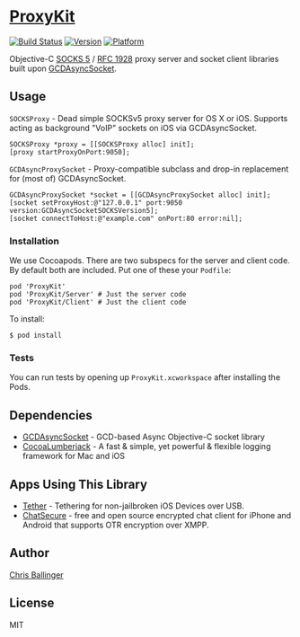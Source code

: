 # [ProxyKit](https://github.com/chrisballinger/proxykit/)
[![Build Status](https://travis-ci.org/chrisballinger/ProxyKit.svg?branch=master)](https://travis-ci.org/chrisballinger/ProxyKit)
[![Version](https://cocoapod-badges.herokuapp.com/v/ProxyKit/badge.svg)](http://cocoadocs.org/docsets/ProxyKit)
[![Platform](https://cocoapod-badges.herokuapp.com/p/ProxyKit/badge.svg)](http://cocoadocs.org/docsets/ProxyKit)

Objective-C [SOCKS 5](http://en.wikipedia.org/wiki/SOCKS) / [RFC 1928](http://www.ietf.org/rfc/rfc1928.txt) proxy server and socket client libraries built upon [GCDAsyncSocket](https://github.com/robbiehanson/CocoaAsyncSocket).

## Usage

`SOCKSProxy` - Dead simple SOCKSv5 proxy server for OS X or iOS. Supports acting as background "VoIP" sockets on iOS via GCDAsyncSocket.

```obj-c
SOCKSProxy *proxy = [[SOCKSProxy alloc] init];
[proxy startProxyOnPort:9050];
```

`GCDAsyncProxySocket` - Proxy-compatible subclass and drop-in replacement for (most of) GCDAsyncSocket.

```obj-c
GCDAsyncProxySocket *socket = [[GCDAsyncProxySocket alloc] init];
[socket setProxyHost:@"127.0.0.1" port:9050 version:GCDAsyncSocketSOCKSVersion5];
[socket connectToHost:@"example.com" onPort:80 error:nil];
```

### Installation

We use Cocoapods. There are two subspecs for the server and client code. By default both are included. Put one of these your `Podfile`:

    pod 'ProxyKit'    
    pod 'ProxyKit/Server' # Just the server code
    pod 'ProxyKit/Client' # Just the client code

To install:
 
    $ pod install
    
### Tests

You can run tests by opening up `ProxyKit.xcworkspace` after installing the Pods.

## Dependencies

* [GCDAsyncSocket](https://github.com/robbiehanson/CocoaAsyncSocket) - GCD-based Async Objective-C socket library
* [CocoaLumberjack](https://github.com/CocoaLumberjack/CocoaLumberjack) - A fast & simple, yet powerful & flexible logging framework for Mac and iOS

## Apps Using This Library

* [Tether](https://github.com/chrisballinger/Tether-iOS) - Tethering for non-jailbroken iOS Devices over USB.
* [ChatSecure](https://github.com/chrisballinger/ChatSecure-iOS) - free and open source encrypted chat client for iPhone and Android that supports OTR encryption over XMPP.

## Author

[Chris Ballinger](https://github.com/chrisballinger)

## License

MIT